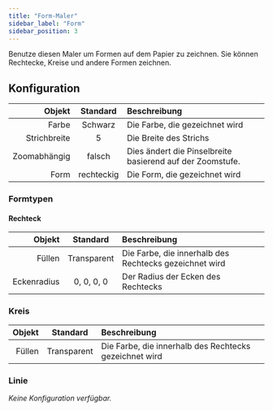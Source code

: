 ```yaml
---
title: "Form-Maler"
sidebar_label: "Form"
sidebar_position: 3
---
```



Benutze diesen Maler um Formen auf dem Papier zu zeichnen. Sie können Rechtecke, Kreise und andere Formen zeichnen.

## Konfiguration

|       Objekt |  Standard  | Beschreibung                                              |
| ------------:|:----------:|:--------------------------------------------------------- |
|        Farbe |  Schwarz   | Die Farbe, die gezeichnet wird                            |
| Strichbreite |     5      | Die Breite des Strichs                                    |
| Zoomabhängig |   falsch   | Dies ändert die Pinselbreite basierend auf der Zoomstufe. |
|         Form | rechteckig | Die Form, die gezeichnet wird                             |

### Formtypen

#### Rechteck

|      Objekt |  Standard   | Beschreibung                                           |
| -----------:|:-----------:|:------------------------------------------------------ |
|      Füllen | Transparent | Die Farbe, die innerhalb des Rechtecks gezeichnet wird |
| Eckenradius | 0, 0, 0, 0  | Der Radius der Ecken des Rechtecks                     |

### Kreis

| Objekt |  Standard   | Beschreibung                                           |
| ------:|:-----------:|:------------------------------------------------------ |
| Füllen | Transparent | Die Farbe, die innerhalb des Rechtecks gezeichnet wird |

### Linie

*Keine Konfiguration verfügbar.*
